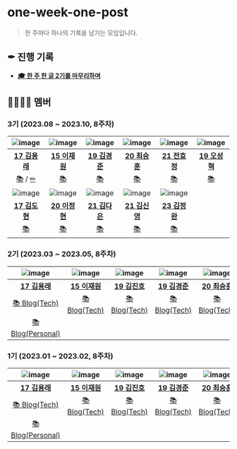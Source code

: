 # one-week-one-post
> 한 주마다 하나의 기록을 남기는 모임입니다.

## ✒ 진행 기록
- **[🎓 한 주 한 글 2기를 마무리하며](https://usageness.notion.site/2-0e3e68fbca78431a802e2a1a6c83776b?pvs=4)**

## 👨‍💻👩‍💻 멤버
### 3기 (2023.08 ~ 2023.10, 8주차)
| ![image](https://avatars.githubusercontent.com/u/28296575?v=4) | ![image](https://avatars.githubusercontent.com/u/22653737?v=4) | ![image](https://avatars.githubusercontent.com/u/49617190?v=4) | ![image](https://avatars.githubusercontent.com/u/113033780?v=4) | ![image](https://avatars.githubusercontent.com/u/88719152?v=4) | ![image](https://avatars.githubusercontent.com/u/50050003?v=4) |
| :------------: | :------------: | :------------: | :------------: | :------------: | :------------: |
| **[17 김용래](https://github.com/usageness)** | **[15 이재원](https://github.com/ruru14)**  | **[19 김경준](https://github.com/AzureSoda)** | **[20 최승훈](https://github.com/cshooon)** | **[21 전효정](https://github.com/junnie082)** | **[19 오성혁](https://github.com/seong0929)** |
|[📚](https://usage.tistory.com/) / [✏](https://blog-usageness.vercel.app/) | [📚](https://milleatelier.tistory.com/) | [📚](https://excidus.tistory.com/) | [📚](https://velog.io/@blublue_02) | [📚](https://junnie082.github.io/) | [📚](https://jinger.tistory.com/) |
| ![image](https://avatars.githubusercontent.com/u/46642837?v=4) | ![image](https://avatars.githubusercontent.com/u/66584938?v=4) | ![image](https://avatars.githubusercontent.com/u/91198933?v=4) | ![image](https://avatars.githubusercontent.com/u/83866983?v=4) | ![image](https://avatars.githubusercontent.com/u/62633602?v=4) |
| **[17 김도현](https://github.com/cstrnull00)** | **[20 이정현](https://github.com/JHyeon0915)** | **[21 김다은](https://github.com/KimDa99)** | **[21 김신영](https://github.com/ShinYoung-Kim)** | **[23 김정완](https://github.com/kjw4821)** |
|  [📚](https://cstrnull00.tistory.com/) | [📚](https://bbani.tistory.com/) | [📚](https://devingcroco.tistory.com/) | [📚](https://velog.io/@hannatoo) | [📚](https://velog.io/@kjw4821) |



### 2기 (2023.03 ~ 2023.05, 8주차)
| ![image](https://avatars.githubusercontent.com/u/28296575?v=4) | ![image](https://avatars.githubusercontent.com/u/22653737?v=4) | ![image](https://avatars.githubusercontent.com/u/49276666?v=4) | ![image](https://avatars.githubusercontent.com/u/49617190?v=4) | ![image](https://avatars.githubusercontent.com/u/113033780?v=4) | ![image](https://avatars.githubusercontent.com/u/88719152?v=4) | ![image](https://avatars.githubusercontent.com/u/11415950?v=4) | ![image](https://avatars.githubusercontent.com/u/86285421?v=4) | ![image](https://avatars.githubusercontent.com/u/50198431?v=4) | ![image](https://avatars.githubusercontent.com/u/50050003?v=4) |
| :------------: | :------------: | :------------: | :------------: | :------------: | :------------: | :------------: | :------------: | :------------: | :------------: |
| **[17 김용래](https://github.com/usageness)** | **[15 이재원](https://github.com/ruru14)** | **[19 김진호](https://github.com/wlsh44)** | **[19 김경준](https://github.com/AzureSoda)** | **[20 최승훈](https://github.com/cshooon)** | **[21 전효정](https://github.com/junnie082)** | **[12 김동준](https://github.com/kdj4582)** | **[17 박지훈](https://github.com/pianoop)** | **[18 이사빈](https://github.com/sabin5105)** | **[19 오성혁](https://github.com/seong0929)** |
|[📚 Blog(Tech)](https://usage.tistory.com/)| [📚 Blog(Tech)](https://milleatelier.tistory.com/) | [📚 Blog(Tech)](https://velog.io/@wlsh44) | [📚 Blog(Tech)](https://excidus.tistory.com/) | [📚 Blog(Tech)](https://velog.io/@blublue_02) | [📚 Blog(Tech)](https://junnie082.github.io/) | [📚 Blog(Personal)](https://blog.naver.com/kdj4582)| [📚 Blog(Personal)](https://blog.naver.com/wl723) | [📚 Blog(Tech)](https://24bean.tistory.com/) | [📚 Blog(Tech)](https://jinger.tistory.com/) |
|[📚 Blog(Personal)](https://blog-usageness.vercel.app/)| | | | | | | | |



### 1기 (2023.01 ~ 2023.02, 8주차)
| ![image](https://avatars.githubusercontent.com/u/28296575?v=4) | ![image](https://avatars.githubusercontent.com/u/22653737?v=4) | ![image](https://avatars.githubusercontent.com/u/49276666?v=4) | ![image](https://avatars.githubusercontent.com/u/49617190?v=4) | ![image](https://avatars.githubusercontent.com/u/113033780?v=4) | ![image](https://avatars.githubusercontent.com/u/88719152?v=4) |
| :------------: | :------------: | :------------: | :------------: | :------------: | :------------: |
| **[17 김용래](https://github.com/usageness)** | **[15 이재원](https://github.com/ruru14)** | **[19 김진호](https://github.com/wlsh44)** | **[19 김경준](https://github.com/AzureSoda)** | **[20 최승훈](https://github.com/cshooon)** | **[21 전효정](https://github.com/junnie082)** |
|[📚 Blog(Tech)](https://usage.tistory.com/)| [📚 Blog(Tech)](https://milleatelier.tistory.com/) | [📚 Blog(Tech)](https://velog.io/@wlsh44) | [📚 Blog(Tech)](https://excidus.tistory.com/) | [📚 Blog(Tech)](https://velog.io/@blublue_02) | [📚 Blog(Tech)](https://junnie082.github.io/) |
|[📚 Blog(Personal)](https://blog-usageness.vercel.app/)| | | | | |
